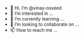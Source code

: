 - 👋 Hi, I’m @vinay-osseed
- 👀 I’m interested in ...
- 🌱 I’m currently learning ...
- 💞️ I’m looking to collaborate on ...
- 📫 How to reach me ...

<!---
vinay-osseed/vinay-osseed is a ✨ special ✨ repository because its `README.md` (this file) appears on your GitHub profile.
You can click the Preview link to take a look at your changes.
--->

